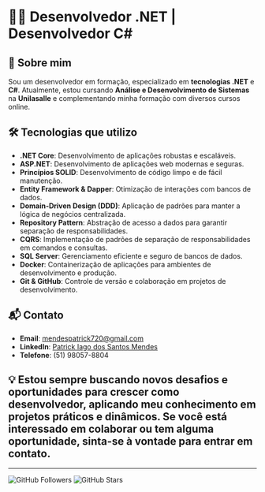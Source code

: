 # 👨‍💻 Desenvolvedor .NET | Desenvolvedor C#

## 🚀 Sobre mim

Sou um desenvolvedor em formação, especializado em **tecnologias .NET** e **C#**. Atualmente, estou cursando **Análise e Desenvolvimento de Sistemas** na **Unilasalle** e complementando minha formação com diversos cursos online.

## 🛠️ Tecnologias que utilizo

- **.NET Core**: Desenvolvimento de aplicações robustas e escaláveis.
- **ASP.NET**: Desenvolvimento de aplicações web modernas e seguras.
- **Princípios SOLID**: Desenvolvimento de código limpo e de fácil manutenção.
- **Entity Framework & Dapper**: Otimização de interações com bancos de dados.
- **Domain-Driven Design (DDD)**: Aplicação de padrões para manter a lógica de negócios centralizada.
- **Repository Pattern**: Abstração de acesso a dados para garantir separação de responsabilidades.
- **CQRS**: Implementação de padrões de separação de responsabilidades em comandos e consultas.
- **SQL Server**: Gerenciamento eficiente e seguro de bancos de dados.
- **Docker**: Containerização de aplicações para ambientes de desenvolvimento e produção.
- **Git & GitHub**: Controle de versão e colaboração em projetos de desenvolvimento.

## 📬 Contato

- **Email**: [mendespatrick720@gmail.com](mailto:mendespatrick720@gmail.com)
- **LinkedIn**: [Patrick Iago dos Santos Mendes](https://www.linkedin.com/in/patrick-iago-dos-santos-mendes/)
- **Telefone**: (51) 98057-8804

## 💡 Estou sempre buscando novos desafios e oportunidades para crescer como desenvolvedor, aplicando meu conhecimento em projetos práticos e dinâmicos. Se você está interessado em colaborar ou tem alguma oportunidade, sinta-se à vontade para entrar em contato.

---

![GitHub Followers](https://img.shields.io/github/followers/patrick-iago?style=social) ![GitHub Stars](https://img.shields.io/github/stars/patrick-iago?style=social)


